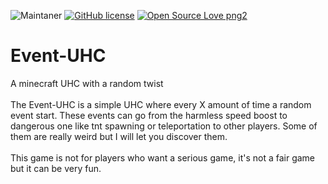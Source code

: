 ![Maintaner](https://img.shields.io/badge/maintainer-uiytt-blue) 
[![GitHub license](https://img.shields.io/badge/license-GPL--3.0-green)](https://github.com/uiytt/Event-UHC/blob/master/LICENSE)
[![Open Source Love png2](https://badges.frapsoft.com/os/v2/open-source.png?v=103)](https://github.com/ellerbrock/open-source-badges/)

# Event-UHC
 A minecraft UHC with a random twist
<br>
<br>
The Event-UHC is a simple UHC where every X amount of time a random event start. These events can go from the harmless speed boost to dangerous one like tnt spawning or teleportation to other players. Some of them are really weird but I will let you discover them.
<br>
<br>
This game is not for players who want a serious game, it's not a fair game but it can be very fun.



